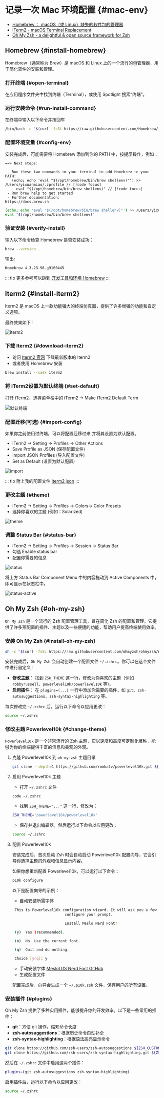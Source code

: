 # 记录一次 Mac 环境配置 {#mac-env}

- [Homebrew ： macOS（或 Linux）缺失的软件包的管理器](https://brew.sh/zh-cn/)
- [iTerm2 - macOS Terminal Replacement](https://iterm2.com/)
- [Oh My Zsh - a delightful &amp; open source framework for Zsh](https://ohmyz.sh/)

## Homebrew {#install-homebrew}

Homebrew（通常称为 Brew）是 macOS 和 Linux 上的一个流行的包管理器，用于简化软件的安装和管理。

### 打开终端 {#open-terminal}

在应用程序文件夹中找到终端（Terminal），或使用 Spotlight 搜索“终端”。

### 运行安装命令 {#run-install-command}

在终端中输入以下命令并按回车

```sh
/bin/bash -c "$(curl -fsSL https://raw.githubusercontent.com/Homebrew/install/HEAD/install.sh)"
```

### 配置环境变量 {#config-env}

安装完成后，可能需要将 Homebrew 添加到你的 PATH 中，按提示操作，例如：

```text {4-5}
==> Next steps:

 - Run these two commands in your terminal to add Homebrew to your PATH:
   (echo; echo 'eval "$(/opt/homebrew/bin/brew shellenv)"') >> /Users/yixuanmiao/.zprofile // [!code focus]
     eval "$(/opt/homebrew/bin/brew shellenv)" // [!code focus]
 - Run brew help to get started
 - Further documentation:
https://docs.brew.sh
```

```sh
(echo; echo 'eval "$(/opt/homebrew/bin/brew shellenv)"') >> /Users/yixuanmiao/.zprofile
eval "$(/opt/homebrew/bin/brew shellenv)"
```

### 验证安装 {#verify-install}

输入以下命令检查 Homebrew 是否安装成功：

```sh
brew --version
```

输出:

```sh
Homebrew 4.3.23-56-g9160445
```

::: tip
更多参考可以跳到 [开发工具和环境 Homebrew](./environment/brew)
:::

## Iterm2 {#install-iterm2}

Iterm2 是 macOS 上一款功能强大的终端仿真器，提供了许多增强的功能和自定义选项。

最终效果如下：

![iterm2](/iterm2/iterm2.png)

### 下载 Iterm2 {#download-iterm2}

- 访问 [Iterm2 官网](https://iterm2.com/) 下载最新版本的 Iterm2
- 或者使用 Homebrew 安装

```sh
brew install --cask iterm2
```

### 将 iTerm2设置为默认终端 {#set-default}

打开 iTerm2，选择菜单栏中的 iTerm2 -> Make iTerm2 Default Term

![默认终端](/iterm2/default.png)

### 配置迁移(可选) {#import-config}

如果你之前使用过终端，可以将配置迁移过来,并将其设置为默认配置。

- iTerm2 -> Setting -> Profiles -> Other Actions
- Save Profile as JSON (保存配置文件)
- Import JSON Profiles (导入配置文件)
- Set as Default (设置为默认配置)

![import](/iterm2/import.png)

::: tip
附上我的配置文件 [iterm2.json](/iterm2/default.json)
:::

### 更改主题 {#theme}

- iTerm2 -> Setting -> Profiles -> Colors-> Color Presets
- 选择你喜欢的主题 (例如：Solarized)

![theme](/iterm2/theme.png)

### 调整 Status Bar {#status-bar}

- iTerm2 -> Setting -> Profiles -> Session -> Status Bar
- 勾选 Enable status bar
- 配置你需要的信息

![status](/iterm2/status.png)

将上方 Status Bar Component Menu 中的内容拖动到 Active Components 中，即可显示在状态栏中。

![status-active](/iterm2/status-active.png)

## Oh My Zsh {#oh-my-zsh}

`Oh My Zsh` 是一个流行的 Zsh 配置管理工具，旨在简化 Zsh 的配置和管理。它提供了许多预配置的插件、主题以及一些便捷的功能，帮助用户提高终端使用效率。

### 安装 Oh My Zsh {#install-oh-my-zsh}

```sh
sh -c "$(curl -fsSL https://raw.githubusercontent.com/ohmyzsh/ohmyzsh/master/tools/install.sh)"
```

安装完成后，`Oh My Zsh` 会自动创建一个配置文件 `~/.zshrc`。你可以在这个文件中进行自定义：

- **修改主题**： 找到 `ZSH_THEME` 这一行，修改为你喜欢的主题（例如 `robbyrussell`、`powerlevel10k/powerlevel10k` 等）。
- **启用插件**： 在 `plugins=(...)` 一行中添加你需要的插件，如 `git`、`zsh-autosuggestions`、`zsh-syntax-highlighting` 等。

每次修改完 `~/.zshrc` 后，运行以下命令以应用更改：

```sh
source ~/.zshrc
```

### 修改主题 Powerlevel10k {#change-theme}

`Powerlevel10k` 是一个非常流行的 Zsh 主题，它以速度和高度可定制化著称，能够为你的终端提供丰富的信息和美观的外观。

1. 克隆 Powerlevel10k 到 `oh-my-zsh` 主题目录

   ```sh
   git clone --depth=1 https://github.com/romkatv/powerlevel10k.git ${ZSH_CUSTOM:-~/.oh-my-zsh/custom}/themes/powerlevel10k
   ```

2. 启用 Powerlevel10k 主题

   - 打开 `~/.zshrc` 文件

   ```sh
   code ~/.zshrc
   ```

   - 找到 `ZSH_THEME="..."` 这一行，修改为：

   ```sh
   ZSH_THEME="powerlevel10k/powerlevel10k"
   ```

   - 保存并退出编辑器，然后运行以下命令以应用更改：

   ```sh
   source ~/.zshrc
   ```

3. 配置 Powerlevel10k

   安装完成后，首次启动 Zsh 时会自动启动 Powerlevel10k 配置向导，它会引导你选择主题的外观和信息显示内容。

   如果你想重新配置 Powerlevel10k，可以运行以下命令：

   ```sh
   p10k configure
   ```

   以下是配置向导的示例：

   - 自动安装所需字体

   ```sh
    This is Powerlevel10k configuration wizard. It will ask you a few questions and
                           configure your prompt.

                           Install Meslo Nerd Font?

    (y)  Yes (recommended).

    (n)  No. Use the current font.

    (q)  Quit and do nothing.

    Choice [ynq]: y

   ```

   - 手动安装字体 [MesloLGS Nerd Font GitHub](https://github.com/romkatv/powerlevel10k#manual-font-installation)
   - 生成配置文件

   配置完成后，向导会生成一个 `~/.p10k.zsh` 文件，保存用户的所有设置。

### 安装插件 {#plugins}

Oh My Zsh 提供了多种实用插件，能够提升你的开发效率。以下是一些常用的插件：

- **git**：方便 git 操作，缩短命令长度
- **zsh-autosuggestions**：根据历史命令自动补全
- **zsh-syntax-highlighting**：根据语法高亮显示命令

```sh
git clone https://github.com/zsh-users/zsh-autosuggestions ${ZSH_CUSTOM:-~/.oh-my-zsh/custom}/plugins/zsh-autosuggestions
git clone https://github.com/zsh-users/zsh-syntax-highlighting.git ${ZSH_CUSTOM:-~/.oh-my-zsh/custom}/plugins/zsh-syntax-highlighting
```

然后在 `~/.zshrc` 文件中启用这两个插件：

```sh
plugins=(git zsh-autosuggestions zsh-syntax-highlighting)
```

启用插件后，运行以下命令以应用更改：

```sh
source ~/.zshrc
```
